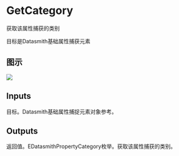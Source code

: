 # GetCategory

获取该属性捕获的类别

目标是Datasmith基础属性捕获元素

## 图示

![]($-20221218-18365449.png)

## Inputs

目标。Datasmith基础属性捕捉元素对象参考。 

## Outputs

返回值。EDatasmithPropertyCategory枚举。获取该属性捕获的类别。
